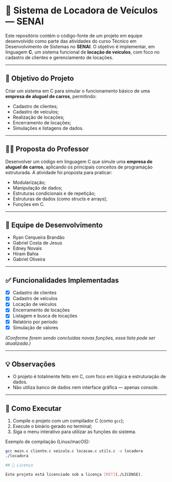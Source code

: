 # 🚗 Sistema de Locadora de Veículos — SENAI

Este repositório contém o código-fonte de um projeto em equipe desenvolvido como parte das atividades do curso Técnico em Desenvolvimento de Sistemas no **SENAI**. O objetivo é implementar, em linguagem **C**, um sistema funcional de **locação de veículos**, com foco no cadastro de clientes e gerenciamento de locações.

---

## 🧠 Objetivo do Projeto

Criar um sistema em C para simular o funcionamento básico de uma **empresa de aluguel de carros**, permitindo:

- Cadastro de clientes;
- Cadastro de veículos;
- Realização de locações;
- Encerramento de locações;
- Simulações e listagens de dados.

---

## 👨‍🏫 Proposta do Professor

Desenvolver um código em linguagem C que simule uma **empresa de aluguel de carros**, aplicando os principais conceitos de programação estruturada. A atividade foi proposta para praticar:

- Modularização;
- Manipulação de dados;
- Estruturas condicionais e de repetição;
- Estruturas de dados (como structs e arrays);
- Funções em C.

---

## 👥 Equipe de Desenvolvimento

- Ryan Cerqueira Brandão
- Gabriel Costa de Jesus
- Edney Novais
- Hiram Bahia
- Gabriel Oliveira

---

## ✅ Funcionalidades Implementadas

- [x] Cadastro de clientes
- [x] Cadastro de veículos
- [x] Locação de veículos
- [x] Encerramento de locações
- [x] Listagem e busca de locações
- [x] Relatório por período
- [x] Simulação de valores

*(Conforme forem sendo concluídas novas funções, essa lista pode ser atualizada.)*

---

## 💡 Observações

- O projeto é totalmente feito em C, com foco em lógica e estruturação de dados.
- Não utiliza banco de dados nem interface gráfica — apenas console.

---

## 🏁 Como Executar

1. Compile o projeto com um compilador C (como `gcc`);
2. Execute o binário gerado no terminal;
3. Siga o menu interativo para utilizar as funções do sistema.

Exemplo de compilação (Linux/macOS):

```bash
gcc main.c cliente.c veiculo.c locacao.c utils.c -o locadora
./locadora

## 📌 Licença

Este projeto está licenciado sob a licença [MIT](./LICENSE).


